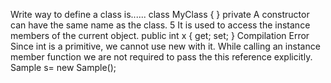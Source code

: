 Write way to define a class is...... class MyClass { }
private
A constructor can have the same name as the class.
5
It is used to access the instance members of the current object.
public int x { get; set; }
Compilation Error
Since int is a primitive, we cannot use new with it.
While calling an instance member function we are not required to pass the this reference explicitly.
Sample s= new Sample();
